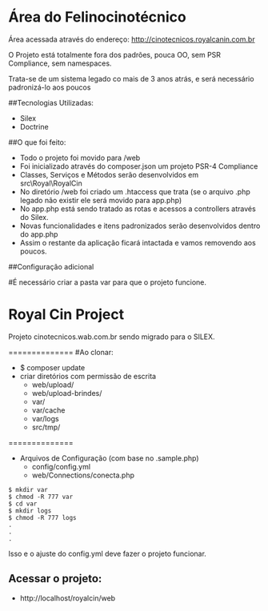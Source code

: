 # Área do Felinocinotécnico

Área acessada através do endereço: http://cinotecnicos.royalcanin.com.br

O Projeto está totalmente fora dos padrões, pouca OO, sem PSR Compliance, sem namespaces.

Trata-se de um sistema legado co mais de 3 anos atrás, e será necessário padronizá-lo aos poucos

##Tecnologias Utilizadas:

- Silex
- Doctrine

##O que foi feito:

- Todo o projeto foi movido para /web
- Foi inicializado através do composer.json um projeto PSR-4 Compliance
- Classes, Serviços e Métodos serão desenvolvidos em src\Royal\RoyalCin
- No diretório /web foi criado um .htaccess que trata (se o arquivo .php legado não existir ele será movido para app.php)
- No app.php está sendo tratado as rotas e acessos a controllers através do Silex.
- Novas funcionalidades e itens padronizados serão desenvolvidos dentro do app.php
- Assim o restante da aplicação ficará intactada e vamos removendo aos poucos.

##Configuração adicional

#É necessário criar a pasta var para que o projeto funcione.

Royal Cin Project
==============
Projeto cinotecnicos.wab.com.br sendo migrado para o SILEX.

==============
#Ao clonar:
 - $ composer update
 - criar diretórios com permissão de escrita
    - web/upload/
    - web/upload-brindes/
    - var/
    - var/cache
    - var/logs
    - src/tmp/

==============

- Arquivos de Configuração (com base no .sample.php)
  - config/config.yml
  - web/Connections/conecta.php

```
$ mkdir var
$ chmod -R 777 var
$ cd var
$ mkdir logs
$ chmod -R 777 logs
.
.
.
```

Isso e o ajuste do config.yml deve fazer o projeto funcionar.

## Acessar o projeto:

- http://localhost/royalcin/web

